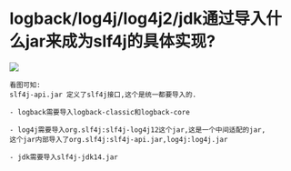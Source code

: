 # logback/log4j/log4j2/jdk通过导入什么jar来成为slf4j的具体实现?

![](../pics/SLF4j具体调用流程.png)

    看图可知:
    slf4j-api.jar 定义了slf4j接口,这个是统一都要导入的.
    
    - logback需要导入logback-classic和logback-core
    
    - log4j需要导入org.slf4j:slf4j-log4j12这个jar,这是一个中间适配的jar,
    这个jar内部导入了org.slf4j:slf4j-api.jar,log4j:log4j.jar
    
    - jdk需要导入slf4j-jdk14.jar

